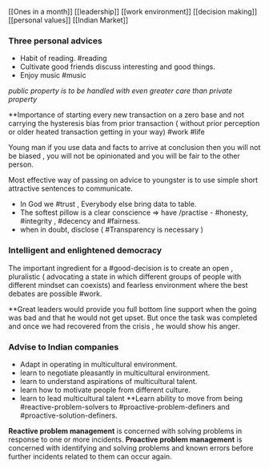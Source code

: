 [[Ones in a month]]
[[leadership]]
[[work environment]]
[[decision making]]
[[personal values]]
[[Indian Market]]

### Three personal advices
- Habit of reading. #reading
- Cultivate good friends discuss interesting and good things. 
- Enjoy music #music

<i> public property is to be handled with even greater care than private property</i>

**Importance of starting every new transaction on a zero base and not carrying the hysteresis bias from prior transaction ( without prior perception or  older heated transaction getting in your way) #work #life 

Young man if you use data and facts to arrive at conclusion then you will not be biased , you will not be opinionated and you will be fair to the other person.

Most effective way of passing on advice to youngster is to use simple short attractive sentences to communicate.
- In God we #trust , Everybody else bring data to table. 
- The softest pillow is a clear conscience => have /practise - #honesty, #integrity , #decency and #fairness.
- when in doubt, disclose ( #Transparency is necessary )

### **Intelligent and enlightened democracy**

The important ingredient for a #good-decision is to create an open , pluralistic ( advocating a state in which different groups of people with different mindset can coexists) and fearless environment where the best debates are possible #work.

**Great leaders would provide you full bottom line support when the going was bad and that he would not get upset. But once the task was completed and once we had recovered from the crisis , he would show his anger.

### Advise to Indian  companies 

- Adapt in operating in multicultural environment.
- learn to negotiate pleasantly in multicultural environment.
- learn to understand aspirations of multicultural talent.
- learn how to motivate people from different culture.
- learn to lead multicultural talent
**Learn ability to move from being #reactive-problem-solvers to #proactive-problem-definers and #proactive-solution-definers.

**Reactive problem management** is concerned with solving problems in response to one or more incidents.
**Proactive problem management** is concerned with identifying and solving problems and known errors before further incidents related to them can occur again.


